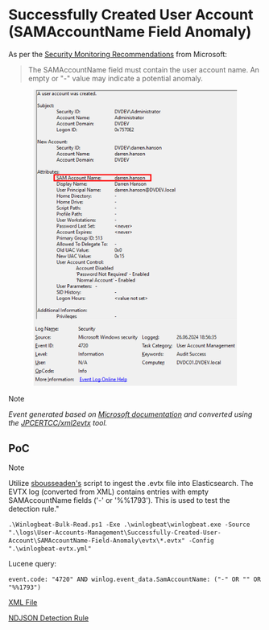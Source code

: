 # Successfully Created User Account (SAMAccountName Field Anomaly)

As per the [Security Monitoring Recommendations](https://learn.microsoft.com/en-us/previous-versions/windows/it-pro/windows-10/security/threat-protection/auditing/event-4720#security-monitoring-recommendations) from Microsoft:
> The SAMAccountName field must contain the user account name. An empty or "-" value may indicate a potential anomaly.

<div align="center">
    <img alt="User Account Logon Success (Old NTLM Version)" src="/logs/User-Accounts-Management/Successfully-Created-User-Account/SAMAccountName-Field-Anomaly/img/SAMAccountName-Field-Anomaly.png" width="80%">
</div>

> [!NOTE]
> *Event generated based on [Microsoft documentation](https://learn.microsoft.com/en-us/previous-versions/windows/it-pro/windows-10/security/threat-protection/auditing/event-4720) and converted using the [JPCERTCC/xml2evtx](https://github.com/JPCERTCC/xml2evtx) tool.*

## PoC
> [!NOTE]
> Utilize [sbousseaden's](https://github.com/sbousseaden/EVTX-ATTACK-SAMPLES) script to ingest the .evtx file into Elasticsearch. The EVTX log (converted from XML) contains entries with empty SAMAccountName fields ('-' or '%%1793'). This is used to test the detection rule."


```
.\Winlogbeat-Bulk-Read.ps1 -Exe .\winlogbeat\winlogbeat.exe -Source ".\logs\User-Accounts-Management\Successfully-Created-User-Account\SAMAccountName-Field-Anomaly\evtx\*.evtx" -Config ".\winlogbeat-evtx.yml"
```

Lucene query:

```
event.code: "4720" AND winlog.event_data.SamAccountName: ("-" OR "" OR "%%1793")
```

[XML File](/logs/User-Accounts-Management/Successfully-Created-User-Account/SAMAccountName-Field-Anomaly/xml/SAMAccountName-Field-Anomaly.xml)

[NDJSON Detection Rule](/logs/User-Accounts-Management/Successfully-Created-User-Account/SAMAccountName-Field-Anomaly/ndjson/POC-SAMAccountName-Field-Anomaly.ndjson)